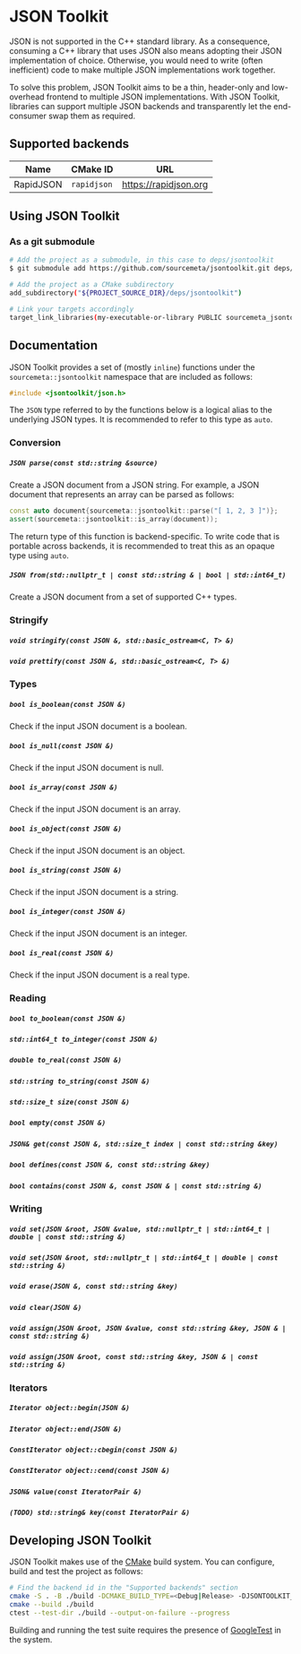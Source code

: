 JSON Toolkit
============

JSON is not supported in the C++ standard library. As a consequence, consuming
a C++ library that uses JSON also means adopting their JSON implementation of
choice. Otherwise, you would need to write (often inefficient) code to make
multiple JSON implementations work together.

To solve this problem, JSON Toolkit aims to be a thin, header-only and
low-overhead frontend to multiple JSON implementations. With JSON Toolkit,
libraries can support multiple JSON backends and transparently let the
end-consumer swap them as required.

Supported backends
------------------

| Name      | CMake ID    | URL                   |
|-----------|-------------|-----------------------|
| RapidJSON | `rapidjson` | https://rapidjson.org |

Using JSON Toolkit
------------------

### As a git submodule

```sh
# Add the project as a submodule, in this case to deps/jsontoolkit
$ git submodule add https://github.com/sourcemeta/jsontoolkit.git deps/jsontoolkit

# Add the project as a CMake subdirectory
add_subdirectory("${PROJECT_SOURCE_DIR}/deps/jsontoolkit")

# Link your targets accordingly
target_link_libraries(my-executable-or-library PUBLIC sourcemeta_jsontoolkit_json)
```

Documentation
-------------

JSON Toolkit provides a set of (mostly `inline`) functions under the
`sourcemeta::jsontoolkit` namespace that are included as follows:

```c++
#include <jsontoolkit/json.h>
```

The `JSON` type referred to by the functions below is a logical alias to the
underlying JSON types. It is recommended to refer to this type as `auto`.

### Conversion

##### `JSON parse(const std::string &source)`

Create a JSON document from a JSON string. For example, a JSON document that
represents an array can be parsed as follows:

```c++
const auto document{sourcemeta::jsontoolkit::parse("[ 1, 2, 3 ]")};
assert(sourcemeta::jsontoolkit::is_array(document));
```

The return type of this function is backend-specific. To write code that is
portable across backends, it is recommended to treat this as an opaque type
using `auto`.

<!-- TODO: Allow parsing from an input stream -->

##### `JSON from(std::nullptr_t | const std::string & | bool | std::int64_t)`

Create a JSON document from a set of supported C++ types.

<!-- `(TODO) JSON from(double)` -->
<!-- `(TODO) JSON from(const std::vector<???> &)` -->
<!-- `(TODO) JSON from(const std::map<std::string, ???> &)` -->
<!-- `(TODO) JSON from(const std::unordered_map<std::string, ???> &)` -->

### Stringify

##### `void stringify(const JSON &, std::basic_ostream<C, T> &)`
##### `void prettify(const JSON &, std::basic_ostream<C, T> &)`

### Types

##### `bool is_boolean(const JSON &)`

Check if the input JSON document is a boolean.

##### `bool is_null(const JSON &)`

Check if the input JSON document is null.

##### `bool is_array(const JSON &)`

Check if the input JSON document is an array.

##### `bool is_object(const JSON &)`

Check if the input JSON document is an object.

##### `bool is_string(const JSON &)`

Check if the input JSON document is a string.

##### `bool is_integer(const JSON &)`

Check if the input JSON document is an integer.

##### `bool is_real(const JSON &)`

Check if the input JSON document is a real type.

### Reading

##### `bool to_boolean(const JSON &)`
##### `std::int64_t to_integer(const JSON &)`
##### `double to_real(const JSON &)`
##### `std::string to_string(const JSON &)`
##### `std::size_t size(const JSON &)`
##### `bool empty(const JSON &)`
##### `JSON& get(const JSON &, std::size_t index | const std::string &key)`
##### `bool defines(const JSON &, const std::string &key)`
##### `bool contains(const JSON &, const JSON & | const std::string &)`

### Writing

##### `void set(JSON &root, JSON &value, std::nullptr_t | std::int64_t | double | const std::string &)`
##### `void set(JSON &root, std::nullptr_t | std::int64_t | double | const std::string &)`
<!-- `(TODO) void set(JSON &root, JSON &value, bool)` -->

##### `void erase(JSON &, const std::string &key)`
##### `void clear(JSON &)`

##### `void assign(JSON &root, JSON &value, const std::string &key, JSON & | const std::string &)`
##### `void assign(JSON &root, const std::string &key, JSON & | const std::string &)`

### Iterators

##### `Iterator object::begin(JSON &)`
##### `Iterator object::end(JSON &)`
##### `ConstIterator object::cbegin(const JSON &)`
##### `ConstIterator object::cend(const JSON &)`
##### `JSON& value(const IteratorPair &)`
##### `(TODO) std::string& key(const IteratorPair &)`

Developing JSON Toolkit
-----------------------

JSON Toolkit makes use of the [CMake](https://cmake.org) build system. You can
configure, build and test the project as follows:

```sh
# Find the backend id in the "Supported backends" section
cmake -S . -B ./build -DCMAKE_BUILD_TYPE=<Debug|Release> -DJSONTOOLKIT_BACKEND=<backend-id>
cmake --build ./build
ctest --test-dir ./build --output-on-failure --progress
```

Building and running the test suite requires the presence of
[GoogleTest](https://google.github.io/googletest/) in the system.
